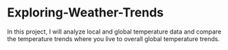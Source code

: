 # Exploring-Weather-Trends
In this project, I will analyze local and global temperature data and compare the temperature trends where you live to overall global temperature trends.
